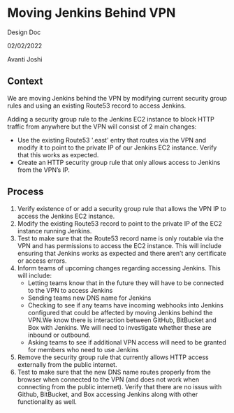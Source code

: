 # Moving Jenkins Behind VPN

Design Doc

02/02/2022

Avanti Joshi

## Context

We are moving Jenkins behind the VPN by modifying current security group rules and using an existing Route53 record to access Jenkins.

Adding a security group rule to the Jenkins EC2 instance to block HTTP traffic from anywhere but the VPN will consist of 2 main changes:

- Use the existing Route53 '.east' entry that routes via the VPN and modify it to point to the private IP of our Jenkins EC2 instance. Verify that this works as expected.
- Create an HTTP security group rule that only allows access to Jenkins from the VPN’s IP.

## Process

1. Verify existence of or add a security group rule that allows the VPN IP to access the Jenkins EC2 instance.
1. Modify the existing Route53 record to point to the private IP of the EC2 instance running Jenkins.
1. Test to make sure that the Route53 record name is only routable via the VPN and has permissions to access the EC2 instance. This will include ensuring that Jenkins works as expected and there aren’t any certificate or access errors.
1. Inform teams of upcoming changes regarding accessing Jenkins. This will include:
   - Letting teams know that in the future they will have to be connected to the VPN to access Jenkins
   - Sending teams new DNS name for Jenkins
   - Checking to see if any teams have incoming webhooks into Jenkins configured that could be affected by moving Jenkins behind the VPN.We know there is interaction between GitHub, BitBucket and Box with Jenkins. We will need to investigate whether these are inbound or outbound.
   - Asking teams to see if additional VPN access will need to be granted for members who need to use Jenkins
1. Remove the security group rule that currently allows HTTP access externally from the public internet.
1. Test to make sure that the new DNS name routes properly from the browser when connected to the VPN (and does not work when connecting from the public internet). Verify that there are no issus with Github, BitBucket, and Box accessing Jenkins along with other functionality as well.
